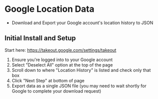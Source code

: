 # Google Location Data

* Download and Export your Google account's location history to JSON

## Initial Install and Setup

Start here: https://takeout.google.com/settings/takeout

1. Ensure you're logged into to your Google account
2. Select "Deselect All" option at the top of the page
3. Scroll down to where "Location History" is listed and check only that box
4. Click "Next Step" at bottom of page
5. Export data as a single JSON file (you may need to wait shortly for Google to complete your download request)
